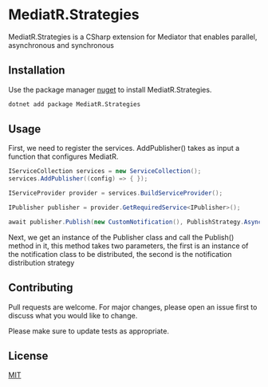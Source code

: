 # MediatR.Strategies

MediatR.Strategies is a CSharp extension for Mediator that enables parallel, asynchronous and synchronous

## Installation

Use the package manager [nuget](https://www.nuget.org/) to install MediatR.Strategies.

```sh
dotnet add package MediatR.Strategies
```

## Usage
First, we need to register the services. AddPublisher() takes as input a function that configures MediatR.
```csharp
IServiceCollection services = new ServiceCollection(); 
services.AddPublisher((config) => { });

IServiceProvider provider = services.BuildServiceProvider();

IPublisher publisher = provider.GetRequiredService<IPublisher>();

await publisher.Publish(new CustomNotification(), PublishStrategy.Async);
``` 
Next, we get an instance of the Publisher class and call the Publish() method in it, this method takes two parameters, the first is an instance of the notification class to be distributed, the second is the notification distribution strategy
## Contributing

Pull requests are welcome. For major changes, please open an issue first
to discuss what you would like to change.

Please make sure to update tests as appropriate.

## License

[MIT](https://choosealicense.com/licenses/mit/)

